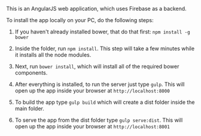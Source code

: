 This is an AngularJS web application, which uses Firebase as a backend.


To install the app locally on your PC, do the following steps:

1. If you haven't already installed bower, that do that first: ```npm install -g bower```

15. Inside the folder, run ```npm install```. This step will take a few minutes while it installs all the node modules.

3. Next, run ```bower install```, which will install all of the required bower components.

4. After everything is installed, to run the server just type ```gulp```. This will open up the app inside your browser at ```http://localhost:8000```

5. To build the app type ```gulp build``` which will create a dist folder inside the main folder.

6. To serve the app from the dist folder type ```gulp serve:dist```. This will open up the app inside your browser at ```http://localhost:8001```